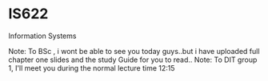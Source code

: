 # IS622
Information Systems


Note: To BSc , i wont be able to see you today guys..but i have uploaded full chapter one slides and the study Guide for you to read..
Note: To DIT group 1, I'll meet you during the normal lecture time 12:15
